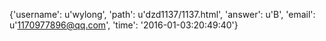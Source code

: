 {'username': u'wylong', 'path': u'dzd1137/1137.html', 'answer': u'B', 'email': u'1170977896@qq.com', 'time': '2016-01-03:20:49:40'}